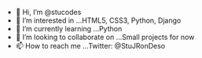 - 👋 Hi, I’m @stucodes
- 👀 I’m interested in ...HTML5, CSS3, Python, Django
- 🌱 I’m currently learning ...Python
- 💞️ I’m looking to collaborate on ...Small projects for now
- 📫 How to reach me ...Twitter: @StuJRonDeso
                        

<!---
stucodes/stucodes is a ✨ special ✨ repository because its `README.md` (this file) appears on your GitHub profile.
You can click the Preview link to take a look at your changes.
--->
